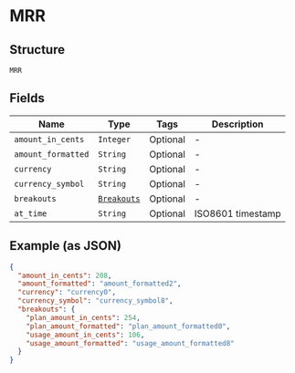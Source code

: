 
# MRR

## Structure

`MRR`

## Fields

| Name | Type | Tags | Description |
|  --- | --- | --- | --- |
| `amount_in_cents` | `Integer` | Optional | - |
| `amount_formatted` | `String` | Optional | - |
| `currency` | `String` | Optional | - |
| `currency_symbol` | `String` | Optional | - |
| `breakouts` | [`Breakouts`](../../doc/models/breakouts.md) | Optional | - |
| `at_time` | `String` | Optional | ISO8601 timestamp |

## Example (as JSON)

```json
{
  "amount_in_cents": 208,
  "amount_formatted": "amount_formatted2",
  "currency": "currency0",
  "currency_symbol": "currency_symbol8",
  "breakouts": {
    "plan_amount_in_cents": 254,
    "plan_amount_formatted": "plan_amount_formatted0",
    "usage_amount_in_cents": 106,
    "usage_amount_formatted": "usage_amount_formatted8"
  }
}
```

